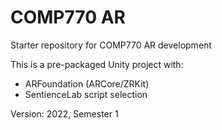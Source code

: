 # COMP770 AR

Starter repository for COMP770 AR development

This is a pre-packaged Unity project with:

- ARFoundation (ARCore/ZRKit)
- SentienceLab script selection

Version: 2022, Semester 1

